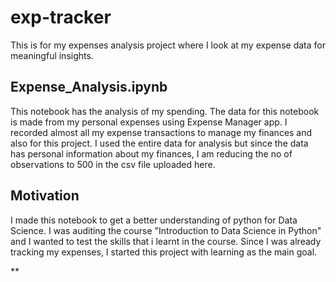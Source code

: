 # exp-tracker
This is for my expenses analysis project where I look at my expense data for meaningful insights.

**Expense_Analysis.ipynb**
---
This notebook has the analysis of my spending. The data for this notebook is made from my personal expenses using Expense Manager app. I recorded almost all my expense transactions to manage my finances and also for this project. I used the entire data for analysis but since the data has personal information about my finances, I am reducing the no of observations to 500 in the csv file uploaded here.

**Motivation**
---
I made this notebook to get a better understanding of python for Data Science. I was auditing the course "Introduction to Data Science in Python" and I wanted to test the skills that i learnt in the course. Since I was already tracking my expenses, I started this project with learning as the main goal. 

**
